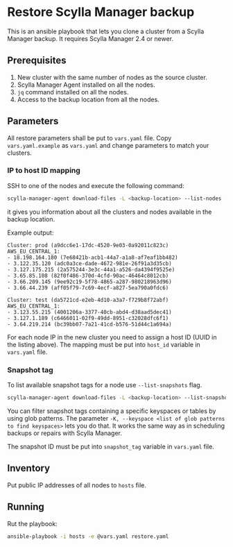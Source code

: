 # Restore Scylla Manager backup

This is an ansible playbook that lets you clone a cluster from a Scylla Manager backup.
It requires Scylla Manager 2.4 or newer.

## Prerequisites

1. New cluster with the same number of nodes as the source cluster.
2. Scylla Manager Agent installed on all the nodes.
3. `jq` command installed on all the nodes.
4. Access to the backup location from all the nodes.

## Parameters

All restore parameters shall be put to `vars.yaml` file.
Copy `vars.yaml.example` as `vars.yaml` and change parameters to match your clusters. 

### IP to host ID mapping

SSH to one of the nodes and execute the following command:

```bash
scylla-manager-agent download-files -L <backup-location> --list-nodes
```

it gives you information about all the clusters and nodes available in the backup location.

Example output:

```
Cluster: prod (a9dcc6e1-17dc-4520-9e03-0a92011c823c)
AWS_EU_CENTRAL_1:
- 18.198.164.180 (7e68421b-acb1-44a7-a1a8-af7eaf1bb482)
- 3.122.35.120 (adc0a3ce-dade-4672-981e-26f91a3d35cb)
- 3.127.175.215 (2a575244-3e3c-44a1-a526-da4394f9525e)
- 3.65.85.108 (82f0f486-370d-4cfd-90ac-46464c8012cb)
- 3.66.209.145 (9ee92c19-5f78-4865-a287-980218963d96)
- 3.66.44.239 (aff05f79-7c69-4ecf-a827-5ea790a0fdc6)

Cluster: test (da5721cd-e2eb-4d10-a3a7-f729b8f72abf)
AWS_EU_CENTRAL_1:
- 3.123.55.215 (4001206a-3377-40cb-abd4-d38aad5dec41)
- 3.127.1.189 (c6466011-02f9-49dd-8951-c32028dfc6f1)
- 3.64.219.214 (bc39bb07-7a21-41cd-b576-51d44c1a694a)
```

For each node IP in the new cluster you need to assign a host ID (UUID in the listing above).
The mapping must be put into `host_id` variable in `vars.yaml` file.

### Snapshot tag

To list available snapshot tags for a node use `--list-snapshots` flag.

```bash
scylla-manager-agent download-files -L <backup-location> --list-snapshots -n <host-id>
```

You can filter snapshot tags containing a specific keyspaces or tables by using glob patterns.
The parameter `-K, --keyspace <list of glob patterns to find keyspaces>` lets you do that.
It works the same way as in scheduling backups or repairs with Scylla Manager.

The snapshot ID must be put into `snapshot_tag` variable in `vars.yaml` file.

## Inventory

Put public IP addresses of all nodes to `hosts` file.

## Running

Rut the playbook:

```bash
ansible-playbook -i hosts -e @vars.yaml restore.yaml
```
